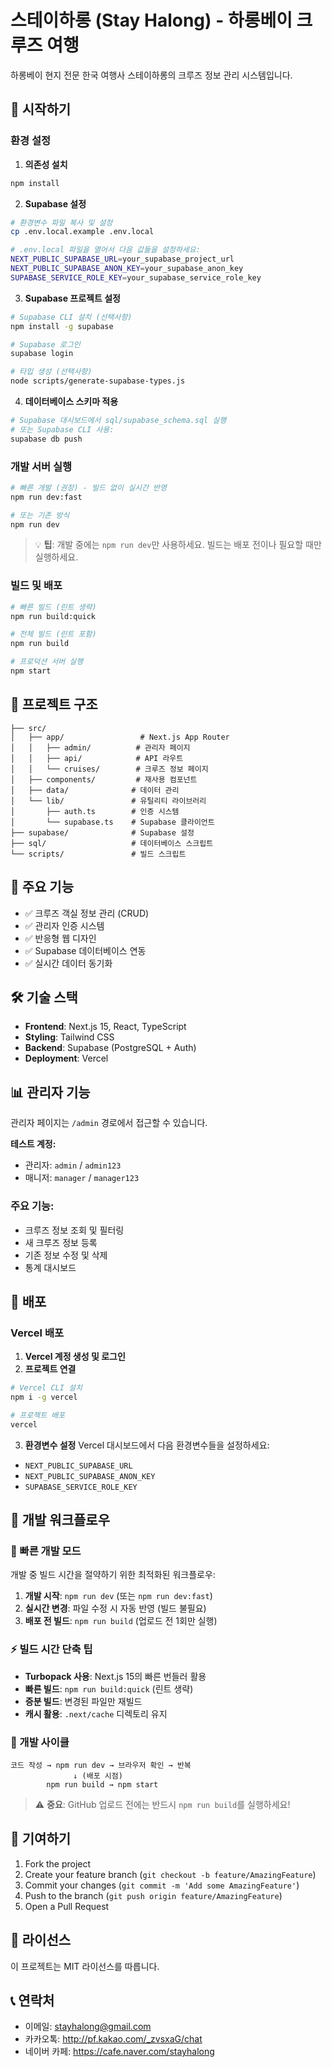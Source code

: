 # 스테이하롱 (Stay Halong) - 하롱베이 크루즈 여행

하롱베이 현지 전문 한국 여행사 스테이하롱의 크루즈 정보 관리 시스템입니다.

## 🚀 시작하기

### 환경 설정

1. **의존성 설치**
```bash
npm install
```

2. **Supabase 설정**
```bash
# 환경변수 파일 복사 및 설정
cp .env.local.example .env.local

# .env.local 파일을 열어서 다음 값들을 설정하세요:
NEXT_PUBLIC_SUPABASE_URL=your_supabase_project_url
NEXT_PUBLIC_SUPABASE_ANON_KEY=your_supabase_anon_key
SUPABASE_SERVICE_ROLE_KEY=your_supabase_service_role_key
```

3. **Supabase 프로젝트 설정**
```bash
# Supabase CLI 설치 (선택사항)
npm install -g supabase

# Supabase 로그인
supabase login

# 타입 생성 (선택사항)
node scripts/generate-supabase-types.js
```

4. **데이터베이스 스키마 적용**
```bash
# Supabase 대시보드에서 sql/supabase_schema.sql 실행
# 또는 Supabase CLI 사용:
supabase db push
```

### 개발 서버 실행

```bash
# 빠른 개발 (권장) - 빌드 없이 실시간 반영
npm run dev:fast

# 또는 기존 방식
npm run dev
```

> 💡 **팁**: 개발 중에는 `npm run dev`만 사용하세요. 빌드는 배포 전이나 필요할 때만 실행하세요.

### 빌드 및 배포

```bash
# 빠른 빌드 (린트 생략)
npm run build:quick

# 전체 빌드 (린트 포함)
npm run build

# 프로덕션 서버 실행
npm start
```

## 📁 프로젝트 구조

```
├── src/
│   ├── app/                 # Next.js App Router
│   │   ├── admin/          # 관리자 페이지
│   │   ├── api/            # API 라우트
│   │   └── cruises/        # 크루즈 정보 페이지
│   ├── components/         # 재사용 컴포넌트
│   ├── data/              # 데이터 관리
│   └── lib/               # 유틸리티 라이브러리
│       ├── auth.ts        # 인증 시스템
│       └── supabase.ts    # Supabase 클라이언트
├── supabase/              # Supabase 설정
├── sql/                   # 데이터베이스 스크립트
└── scripts/               # 빌드 스크립트
```

## 🔧 주요 기능

- ✅ 크루즈 객실 정보 관리 (CRUD)
- ✅ 관리자 인증 시스템
- ✅ 반응형 웹 디자인
- ✅ Supabase 데이터베이스 연동
- ✅ 실시간 데이터 동기화

## 🛠️ 기술 스택

- **Frontend**: Next.js 15, React, TypeScript
- **Styling**: Tailwind CSS
- **Backend**: Supabase (PostgreSQL + Auth)
- **Deployment**: Vercel

## 📊 관리자 기능

관리자 페이지는 `/admin` 경로에서 접근할 수 있습니다.

**테스트 계정:**
- 관리자: `admin` / `admin123`
- 매니저: `manager` / `manager123`

### 주요 기능:
- 크루즈 정보 조회 및 필터링
- 새 크루즈 정보 등록
- 기존 정보 수정 및 삭제
- 통계 대시보드

## 🚀 배포

### Vercel 배포

1. **Vercel 계정 생성 및 로그인**
2. **프로젝트 연결**
```bash
# Vercel CLI 설치
npm i -g vercel

# 프로젝트 배포
vercel
```

3. **환경변수 설정**
Vercel 대시보드에서 다음 환경변수들을 설정하세요:
- `NEXT_PUBLIC_SUPABASE_URL`
- `NEXT_PUBLIC_SUPABASE_ANON_KEY`
- `SUPABASE_SERVICE_ROLE_KEY`

## 📝 개발 워크플로우

### 🚀 빠른 개발 모드
개발 중 빌드 시간을 절약하기 위한 최적화된 워크플로우:

1. **개발 시작**: `npm run dev` (또는 `npm run dev:fast`)
2. **실시간 변경**: 파일 수정 시 자동 반영 (빌드 불필요)
3. **배포 전 빌드**: `npm run build` (업로드 전 1회만 실행)

### ⚡ 빌드 시간 단축 팁
- **Turbopack 사용**: Next.js 15의 빠른 번들러 활용
- **빠른 빌드**: `npm run build:quick` (린트 생략)
- **증분 빌드**: 변경된 파일만 재빌드
- **캐시 활용**: `.next/cache` 디렉토리 유지

### 🔄 개발 사이클
```
코드 작성 → npm run dev → 브라우저 확인 → 반복
              ↓ (배포 시점)
        npm run build → npm start
```

> ⚠️ **중요**: GitHub 업로드 전에는 반드시 `npm run build`를 실행하세요!

## 🤝 기여하기

1. Fork the project
2. Create your feature branch (`git checkout -b feature/AmazingFeature`)
3. Commit your changes (`git commit -m 'Add some AmazingFeature'`)
4. Push to the branch (`git push origin feature/AmazingFeature`)
5. Open a Pull Request

## 📄 라이선스

이 프로젝트는 MIT 라이선스를 따릅니다.

## 📞 연락처

- 이메일: stayhalong@gmail.com
- 카카오톡: http://pf.kakao.com/_zvsxaG/chat
- 네이버 카페: https://cafe.naver.com/stayhalong

